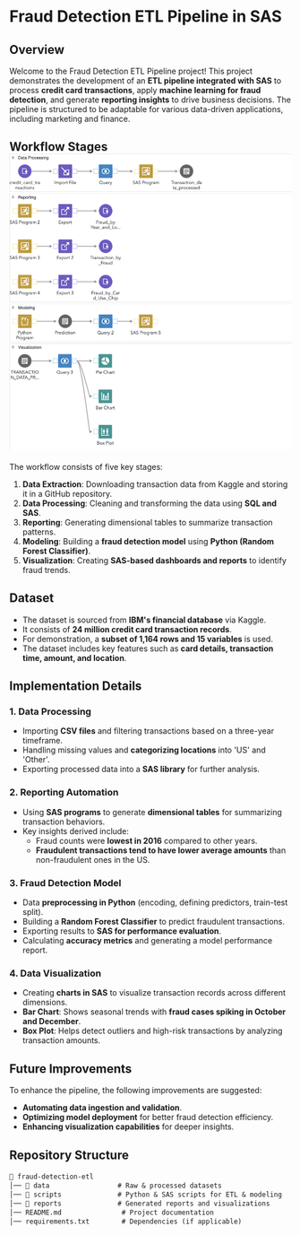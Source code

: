 # Fraud Detection ETL Pipeline in SAS

## Overview
Welcome to the Fraud Detection ETL Pipeline project! This project demonstrates the development of an **ETL pipeline integrated with SAS** to process **credit card transactions**, apply **machine learning for fraud detection**, and generate **reporting insights** to drive business decisions. The pipeline is structured to be adaptable for various data-driven applications, including marketing and finance.

## Workflow Stages ![Workflow Stages](flowchart.png)
The workflow consists of five key stages:
1. **Data Extraction**: Downloading transaction data from Kaggle and storing it in a GitHub repository.
2. **Data Processing**: Cleaning and transforming the data using **SQL and SAS**.
3. **Reporting**: Generating dimensional tables to summarize transaction patterns.
4. **Modeling**: Building a **fraud detection model** using **Python (Random Forest Classifier)**.
5. **Visualization**: Creating **SAS-based dashboards and reports** to identify fraud trends.

## Dataset
- The dataset is sourced from **IBM's financial database** via Kaggle.
- It consists of **24 million credit card transaction records**.
- For demonstration, a **subset of 1,164 rows and 15 variables** is used.
- The dataset includes key features such as **card details, transaction time, amount, and location**.

## Implementation Details
### 1. Data Processing
- Importing **CSV files** and filtering transactions based on a three-year timeframe.
- Handling missing values and **categorizing locations** into 'US' and 'Other'.
- Exporting processed data into a **SAS library** for further analysis.

### 2. Reporting Automation
- Using **SAS programs** to generate **dimensional tables** for summarizing transaction behaviors.
- Key insights derived include:
  - Fraud counts were **lowest in 2016** compared to other years.
  - **Fraudulent transactions tend to have lower average amounts** than non-fraudulent ones in the US.

### 3. Fraud Detection Model
- Data **preprocessing in Python** (encoding, defining predictors, train-test split).
- Building a **Random Forest Classifier** to predict fraudulent transactions.
- Exporting results to **SAS for performance evaluation**.
- Calculating **accuracy metrics** and generating a model performance report.

### 4. Data Visualization
- Creating **charts in SAS** to visualize transaction records across different dimensions.
- **Bar Chart**: Shows seasonal trends with **fraud cases spiking in October and December**.
- **Box Plot**: Helps detect outliers and high-risk transactions by analyzing transaction amounts.

## Future Improvements
To enhance the pipeline, the following improvements are suggested:
- **Automating data ingestion and validation**.
- **Optimizing model deployment** for better fraud detection efficiency.
- **Enhancing visualization capabilities** for deeper insights.

## Repository Structure
```plaintext
📂 fraud-detection-etl
│── 📂 data                 # Raw & processed datasets
│── 📂 scripts              # Python & SAS scripts for ETL & modeling
│── 📂 reports              # Generated reports and visualizations
│── README.md               # Project documentation
│── requirements.txt        # Dependencies (if applicable)
